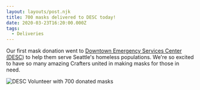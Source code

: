 ```yaml
---
layout: layouts/post.njk
title: 700 masks delivered to DESC today!
date: 2020-03-23T16:20:00.000Z
tags:
  - Deliveries
---
```

Our first mask donation went to [Downtown Emergency Services Center (DESC](https://www.desc.org/)) to help them serve Seattle's homeless populations.  We're so excited to have so many amazing Crafters united in making masks for those in need.

![DESC Volunteer with 700 donated masks](/images/89938363_10105299102338403_3498255526926483456_o.jpg)